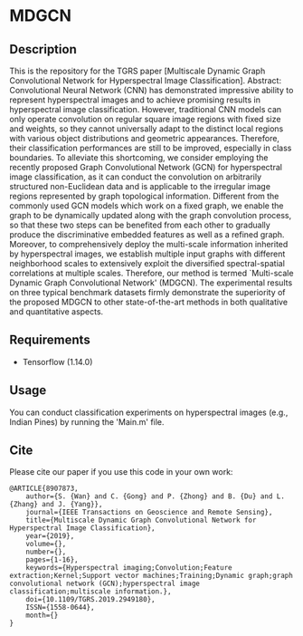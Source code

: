 # MDGCN
## Description
This is the repository for the TGRS paper [Multiscale Dynamic Graph Convolutional Network for Hyperspectral Image Classification].
Abstract: Convolutional Neural Network (CNN) has demonstrated impressive ability to represent hyperspectral images and to achieve promising results in hyperspectral image classification. However, traditional CNN models can only operate convolution on regular square image regions with fixed size and weights, so they cannot universally adapt to the distinct local regions with various object distributions and geometric appearances. Therefore, their classification performances are still to be improved, especially in class boundaries. To alleviate this shortcoming, we consider employing the recently proposed Graph Convolutional Network (GCN) for hyperspectral image classification, as it can conduct the convolution on arbitrarily structured non-Euclidean data and is applicable to the irregular image regions represented by graph topological information. Different from the commonly used GCN models which work on a fixed graph, we enable the graph to be dynamically updated along with the graph convolution process, so that these two steps can be benefited from each other to gradually produce the discriminative embedded features as well as a refined graph. Moreover, to comprehensively deploy the multi-scale information inherited by hyperspectral images, we establish multiple input graphs with different neighborhood scales to extensively exploit the diversified spectral-spatial correlations at multiple scales. Therefore, our method is termed `Multi-scale Dynamic Graph Convolutional Network' (MDGCN). The experimental results on three typical benchmark datasets firmly demonstrate the superiority of the proposed MDGCN to other state-of-the-art methods in both qualitative and quantitative aspects.


## Requirements

- Tensorflow (1.14.0)

## Usage

You can conduct classification experiments on hyperspectral images (e.g., Indian Pines) by running the 'Main.m' file.

## Cite
Please cite our paper if you use this code in your own work:

```
@ARTICLE{8907873, 
    author={S. {Wan} and C. {Gong} and P. {Zhong} and B. {Du} and L. {Zhang} and J. {Yang}}, 
    journal={IEEE Transactions on Geoscience and Remote Sensing}, 
    title={Multiscale Dynamic Graph Convolutional Network for Hyperspectral Image Classification}, 
    year={2019}, 
    volume={}, 
    number={}, 
    pages={1-16}, 
    keywords={Hyperspectral imaging;Convolution;Feature extraction;Kernel;Support vector machines;Training;Dynamic graph;graph convolutional network (GCN);hyperspectral image classification;multiscale information.}, 
    doi={10.1109/TGRS.2019.2949180}, 
    ISSN={1558-0644}, 
    month={}
}
```
